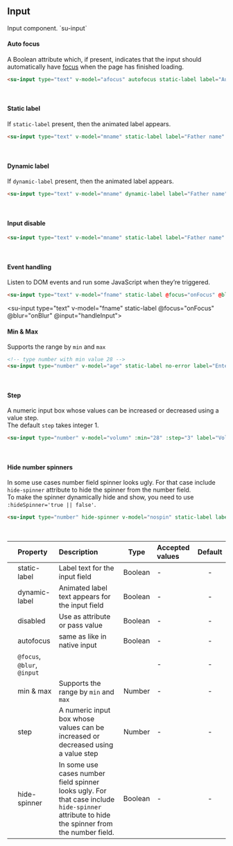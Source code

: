 
## Input

<div ref="pageTopElem">
Input component. `su-input`
</div>

<div v-if="propertyInput === 'autofocus'">

#### Auto focus

A Boolean attribute which, if present, indicates that the input should automatically have [focus](https://developer.mozilla.org/en-US/docs/Web/HTML/Element/input#autofocus) when the page has finished loading.

```html
<su-input type="text" v-model="afocus" autofocus static-label label="Auto focus"></su-input>
```

<su-input type="text" v-model="afocus" autofocus static-label label="Auto focus"></su-input>
<br>
</div>

<div v-if="propertyInput === 'staticlabel'">

#### Static label

If `static-label` present, then the animated label appears.

```html
<su-input type="text" v-model="mname" static-label label="Father name" placeholder="Father name"></su-input>
```
<su-input type="text" v-model="mname" static-label label="Father name" placeholder="Father name"></su-input>
<br>
</div>

<div v-if="propertyInput === 'dynamiclabel'">

#### Dynamic label

If `dynamic-label` present, then the animated label appears.

```html
<su-input type="text" v-model="mname" dynamic-label label="Father name" placeholder="Father name"></su-input>
```
<su-input type="text" v-model="mname" dynamic-label label="Father name" placeholder="Father name"></su-input>
<br>
</div>

<div v-if="propertyInput === 'disabled'">

#### Input disable

```html
<su-input type="text" v-model="mname" static-label label="Father name" :disabled="disabled"></su-input>
```
<su-input type="text" v-model="mname" static-label label="Father name" :disabled="disabled"></su-input>
<br>
</div>

<div v-if="propertyInput === 'eventhandling'">

#### Event handling

Listen to DOM events and run some JavaScript when they’re triggered.

```html
<su-input type="text" v-model="fname" static-label @focus="onFocus" @blur="onBlur" @input="handleInput"></su-input>
```

<!-- adding input events -->
<su-input type="text" v-model="fname" static-label @focus="onFocus" @blur="onBlur" @input="handleInput"></su-input>
<br>
</div>

<div v-if="propertyInput === 'minmax'">

#### Min & Max

Supports the range by `min` and `max`
```html
<!-- type number with min value 28 -->
<su-input type="number" v-model="age" static-label no-error label="Enter age" :min="28"></su-input>
```

<su-input type="number" v-model="age" static-label no-error :min="28" label="Age"></su-input>
<br>
</div>

<div v-if="propertyInput === 'step'">

#### Step

A numeric input box whose values can be increased or decreased using a value step.<br> The default `step` takes integer 1.

```html
<su-input type="number" v-model="volumn" :min="28" :step="3" label="Volume"></su-input>
```

<su-input type="number" v-model="volumn" static-label :min="28" :step="3" label="Volume"></su-input>
<br>
</div>

<div v-if="propertyInput === 'hidespinner'">

#### Hide number spinners

In some use cases number field spinner looks ugly. For that case include `hide-spinner` attribute to hide the spinner from the number field.<br> To make the spinner dynamically hide and show, you need to use `:hideSpinner='true || false'`.
```html
<su-input type="number" hide-spinner v-model="nospin" static-label label="Enter age"></su-input>
```

<su-input type="number" hide-spinner v-model="nospin" static-label label="Enter age"></su-input>
<br>
</div>


| |  Property  |  Description  |  Type  |  Accepted values  |  Default  |
| -|:------------- |:-----------|:-----:|:-------------|:-----:|
| <su-radio-group v-model="propertyInput"><su-radio value="staticlabel"> </su-radio></su-radio-group> | static-label | Label text for the input field | Boolean | - | - |
| <su-radio-group v-model="propertyInput"><su-radio value="dynamiclabel"> </su-radio></su-radio-group> | dynamic-label | Animated label text appears for the input field | Boolean | - | - |
| <su-radio-group v-model="propertyInput"><su-radio value="disabled"> </su-radio></su-radio-group> | disabled | Use as attribute or pass value | Boolean | - | - |
| <su-radio-group v-model="propertyInput"><su-radio value="autofocus"> </su-radio></su-radio-group> | autofocus | same as like in native input | Boolean | - | - |
| <su-radio-group v-model="propertyInput"><su-radio value="eventhandling"> </su-radio></su-radio-group> | `@focus`, `@blur`, `@input` |  |  | - | - |
| <su-radio-group v-model="propertyInput"><su-radio value="minmax"> </su-radio></su-radio-group> | min & max | Supports the range by `min` and `max` | Number | - | - |
| <su-radio-group v-model="propertyInput"><su-radio value="step"> </su-radio></su-radio-group> | step | A numeric input box whose values can be increased or decreased using a value step | Number | - | - |
| <su-radio-group v-model="propertyInput"><su-radio value="hidespinner"> </su-radio></su-radio-group> | hide-spinner | In some use cases number field spinner looks ugly. For that case include `hide-spinner` attribute to hide the spinner from the number field. | Boolean | - | - |


<script>
import Vue from 'vue'
export default {
	data: function () {
		return {
			propertyInput: 'staticlabel',
			name: 'Bob',
			age: 30,
			fname: '',
			mname: '',
			disabled: true,
			afocus: '',
			maxLen: 'WX9090',
			volumn: 28,
			username: '',
			nospin: 0,
			pin: 123456,
		}
	},
	methods: {
		onFocus: function () {
			console.log('on focus')
		},
		onBlur: function () {
			console.log('on blur')
		},
		handleInput: function ($event) {
			console.log('handleInput', $event)
		}
	},
	watch: {
		propertyInput: function (val, pval) {
			if (val !== pval) {
				let pageTopElement = this.$refs.pageTopElem
      			pageTopElement.scrollIntoView()
			}
		}
	}
}
</script>
